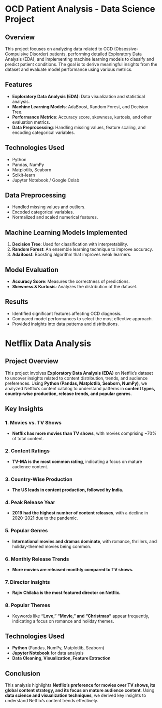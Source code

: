 # OCD Patient Analysis - Data Science Project

## Overview
This project focuses on analyzing data related to OCD (Obsessive-Compulsive Disorder) patients, performing detailed Exploratory Data Analysis (EDA), and implementing machine learning models to classify and predict patient conditions. The goal is to derive meaningful insights from the dataset and evaluate model performance using various metrics.

## Features
- **Exploratory Data Analysis (EDA)**: Data visualization and statistical analysis.
- **Machine Learning Models**: AdaBoost, Random Forest, and Decision Tree.
- **Performance Metrics**: Accuracy score, skewness, kurtosis, and other evaluation metrics.
- **Data Preprocessing**: Handling missing values, feature scaling, and encoding categorical variables.

## Technologies Used
- Python
- Pandas, NumPy
- Matplotlib, Seaborn
- Scikit-learn
- Jupyter Notebook / Google Colab


## Data Preprocessing
- Handled missing values and outliers.
- Encoded categorical variables.
- Normalized and scaled numerical features.

## Machine Learning Models Implemented
1. **Decision Tree**: Used for classification with interpretability.
2. **Random Forest**: An ensemble learning technique to improve accuracy.
3. **AdaBoost**: Boosting algorithm that improves weak learners.

## Model Evaluation
- **Accuracy Score**: Measures the correctness of predictions.
- **Skewness & Kurtosis**: Analyzes the distribution of the dataset.


## Results
- Identified significant features affecting OCD diagnosis.
- Compared model performances to select the most effective approach.
- Provided insights into data patterns and distributions.


# Netflix Data Analysis

## Project Overview
This project involves **Exploratory Data Analysis (EDA)** on Netflix’s dataset to uncover insights related to content distribution, trends, and audience preferences. Using **Python (Pandas, Matplotlib, Seaborn, NumPy)**, we analyzed Netflix’s content catalog to understand patterns in **content types, country-wise production, release trends, and popular genres**.

## Key Insights

### 1. Movies vs. TV Shows
- **Netflix has more movies than TV shows**, with movies comprising ~70% of total content.

### 2. Content Ratings
- **TV-MA is the most common rating**, indicating a focus on mature audience content.

### 3. Country-Wise Production
- **The US leads in content production, followed by India.**

### 4. Peak Release Year
- **2019 had the highest number of content releases**, with a decline in 2020–2021 due to the pandemic.

### 5. Popular Genres
- **International movies and dramas dominate**, with romance, thrillers, and holiday-themed movies being common.

### 6. Monthly Release Trends
- **More movies are released monthly compared to TV shows.**

### 7. Director Insights
- **Rajiv Chilaka is the most featured director on Netflix.**

### 8. Popular Themes
- Keywords like **“Love,” “Movie,” and “Christmas”** appear frequently, indicating a focus on romance and holiday themes.

## Technologies Used
- **Python** (Pandas, NumPy, Matplotlib, Seaborn)
- **Jupyter Notebook** for data analysis
- **Data Cleaning, Visualization, Feature Extraction**


## Conclusion
This analysis highlights **Netflix’s preference for movies over TV shows, its global content strategy, and its focus on mature audience content**. Using **data science and visualization techniques**, we derived key insights to understand Netflix’s content trends effectively.


